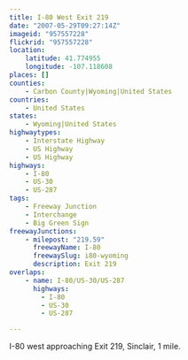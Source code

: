 ```yaml
---
title: I-80 West Exit 219
date: "2007-05-29T09:27:14Z"
imageid: "957557228"
flickrid: "957557228"
location:
    latitude: 41.774955
    longitude: -107.118608
places: []
counties:
    - Carbon County|Wyoming|United States
countries:
    - United States
states:
    - Wyoming|United States
highwaytypes:
    - Interstate Highway
    - US Highway
    - US Highway
highways:
    - I-80
    - US-30
    - US-287
tags:
    - Freeway Junction
    - Interchange
    - Big Green Sign
freewayJunctions:
    - milepost: "219.59"
      freewayName: I-80
      freewaySlug: i80-wyoming
      description: Exit 219
overlaps:
    - name: I-80/US-30/US-287
      highways:
        - I-80
        - US-30
        - US-287

---
```

I-80 west approaching Exit 219, Sinclair, 1 mile.